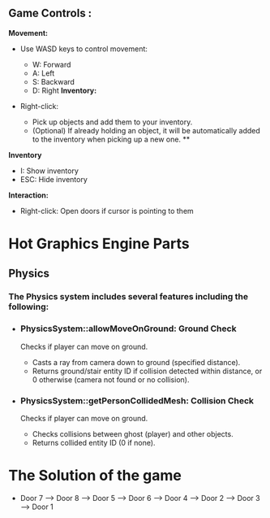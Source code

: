 ## Game Controls :
**Movement:**
-   Use WASD keys to control movement:
    -   W: Forward
    -   A: Left
    -   S: Backward
    -   D: Right
        **Inventory:**

-   Right-click:
    -   Pick up objects and add them to your inventory.
    -   (Optional) If already holding an object, it will be automatically added to the inventory when picking up a new one. **
    
**Inventory**
  - I: Show inventory
  - ESC: Hide inventory

**Interaction:**
-   Right-click: Open doors if cursor is pointing to them 

# Hot Graphics Engine Parts 

## Physics 
### The Physics system includes several features including the following: 

- ### PhysicsSystem::allowMoveOnGround: Ground Check
  Checks if player can move on ground.
  - Casts a ray from camera down to ground (specified distance).
  - Returns ground/stair entity ID if collision detected within distance, or 0 otherwise (camera not found or no collision).

- ### PhysicsSystem::getPersonCollidedMesh: Collision Check
  Checks if player can move on ground.
    - Checks collisions between ghost (player) and other objects.
    - Returns collided entity ID (0 if none).



# The Solution of the game 

- Door 7 --> Door 8 --> Door 5 --> Door 6 --> Door 4 --> Door 2 --> Door 3 --> Door 1 